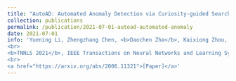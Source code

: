 ```yaml
---
title: "AutoAD: Automated Anomaly Detection via Curiosity-guided Search and Self-imitation Learning"
collection: publications
permalink: /publication/2021-07-01-autoad-automated-anomaly
date: 2021-07-01
info: 'Yuening Li, Zhengzhang Chen, <b>Daochen Zha</b>, Kaixiong Zhou, Haifeng Jin, Haifeng Chen, Xia Hu
<br>
<b>TNNLS 2021</b>, IEEE Transactions on Neural Networks and Learning Systems
<br>
<a href="https://arxiv.org/abs/2006.11321">[Paper]</a>'
---
```

